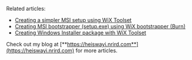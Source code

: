 Related articles:
- [Creating a simpler MSI setup using WiX Toolset](https://heiswayi.nrird.com/2018/creating-simpler-msi-setup-using-wix-toolset)
- [Creating MSI bootstrapper (setup.exe) using WiX bootstrapper (Burn)](https://heiswayi.nrird.com/2018/creating-msi-bootstrapper-using-wix-bootstrapper-burn)
- [Creating Windows Installer package with WiX Toolset](https://heiswayi.nrird.com/2018/creating-windows-installer-package-with-wix-toolset)

Check out my blog at [**https://heiswayi.nrird.com**](https://heiswayi.nrird.com) for more articles.
